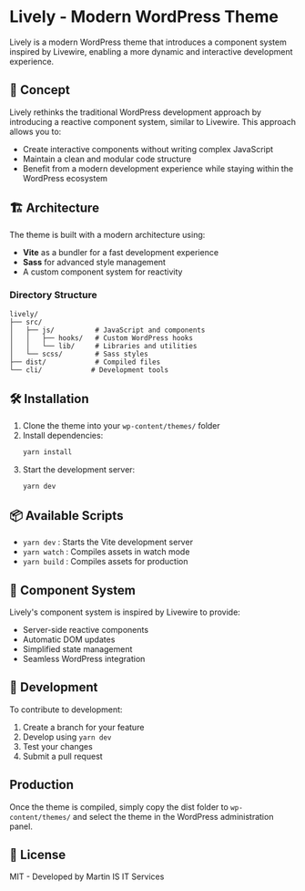 # Lively - Modern WordPress Theme

Lively is a modern WordPress theme that introduces a component system inspired by Livewire, enabling a more dynamic and interactive development experience.

## 🚀 Concept

Lively rethinks the traditional WordPress development approach by introducing a reactive component system, similar to Livewire. This approach allows you to:

- Create interactive components without writing complex JavaScript
- Maintain a clean and modular code structure
- Benefit from a modern development experience while staying within the WordPress ecosystem

## 🏗️ Architecture

The theme is built with a modern architecture using:

- **Vite** as a bundler for a fast development experience
- **Sass** for advanced style management
- A custom component system for reactivity

### Directory Structure

```
lively/
├── src/
│   ├── js/          # JavaScript and components
│   │   ├── hooks/   # Custom WordPress hooks
│   │   └── lib/     # Libraries and utilities
│   └── scss/        # Sass styles
├── dist/            # Compiled files
└── cli/            # Development tools
```

## 🛠️ Installation

1. Clone the theme into your `wp-content/themes/` folder
2. Install dependencies:
   ```bash
   yarn install
   ```
3. Start the development server:
   ```bash
   yarn dev
   ```

## 📦 Available Scripts

- `yarn dev` : Starts the Vite development server
- `yarn watch` : Compiles assets in watch mode
- `yarn build` : Compiles assets for production

## 🎯 Component System

Lively's component system is inspired by Livewire to provide:

- Server-side reactive components
- Automatic DOM updates
- Simplified state management
- Seamless WordPress integration

## 🔧 Development

To contribute to development:

1. Create a branch for your feature
2. Develop using `yarn dev`
3. Test your changes
4. Submit a pull request

## Production

Once the theme is compiled, simply copy the dist folder to `wp-content/themes/` and select the theme in the WordPress administration panel.

## 📝 License

MIT - Developed by Martin IS IT Services

